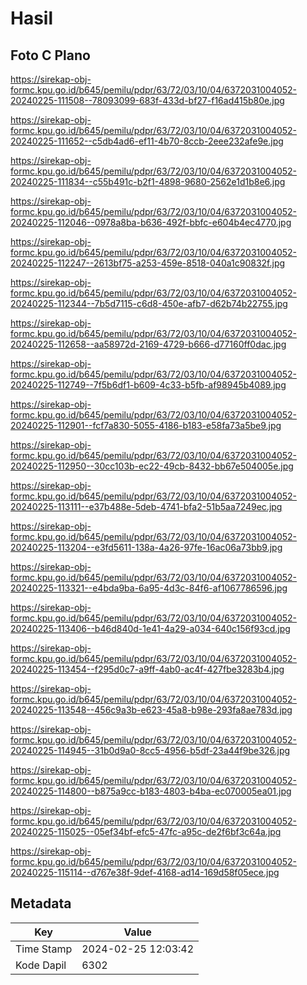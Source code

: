 # Hasil

## Foto C Plano

https://sirekap-obj-formc.kpu.go.id/b645/pemilu/pdpr/63/72/03/10/04/6372031004052-20240225-111508--78093099-683f-433d-bf27-f16ad415b80e.jpg

https://sirekap-obj-formc.kpu.go.id/b645/pemilu/pdpr/63/72/03/10/04/6372031004052-20240225-111652--c5db4ad6-ef11-4b70-8ccb-2eee232afe9e.jpg

https://sirekap-obj-formc.kpu.go.id/b645/pemilu/pdpr/63/72/03/10/04/6372031004052-20240225-111834--c55b491c-b2f1-4898-9680-2562e1d1b8e6.jpg

https://sirekap-obj-formc.kpu.go.id/b645/pemilu/pdpr/63/72/03/10/04/6372031004052-20240225-112046--0978a8ba-b636-492f-bbfc-e604b4ec4770.jpg

https://sirekap-obj-formc.kpu.go.id/b645/pemilu/pdpr/63/72/03/10/04/6372031004052-20240225-112247--2613bf75-a253-459e-8518-040a1c90832f.jpg

https://sirekap-obj-formc.kpu.go.id/b645/pemilu/pdpr/63/72/03/10/04/6372031004052-20240225-112344--7b5d7115-c6d8-450e-afb7-d62b74b22755.jpg

https://sirekap-obj-formc.kpu.go.id/b645/pemilu/pdpr/63/72/03/10/04/6372031004052-20240225-112658--aa58972d-2169-4729-b666-d77160ff0dac.jpg

https://sirekap-obj-formc.kpu.go.id/b645/pemilu/pdpr/63/72/03/10/04/6372031004052-20240225-112749--7f5b6df1-b609-4c33-b5fb-af98945b4089.jpg

https://sirekap-obj-formc.kpu.go.id/b645/pemilu/pdpr/63/72/03/10/04/6372031004052-20240225-112901--fcf7a830-5055-4186-b183-e58fa73a5be9.jpg

https://sirekap-obj-formc.kpu.go.id/b645/pemilu/pdpr/63/72/03/10/04/6372031004052-20240225-112950--30cc103b-ec22-49cb-8432-bb67e504005e.jpg

https://sirekap-obj-formc.kpu.go.id/b645/pemilu/pdpr/63/72/03/10/04/6372031004052-20240225-113111--e37b488e-5deb-4741-bfa2-51b5aa7249ec.jpg

https://sirekap-obj-formc.kpu.go.id/b645/pemilu/pdpr/63/72/03/10/04/6372031004052-20240225-113204--e3fd5611-138a-4a26-97fe-16ac06a73bb9.jpg

https://sirekap-obj-formc.kpu.go.id/b645/pemilu/pdpr/63/72/03/10/04/6372031004052-20240225-113321--e4bda9ba-6a95-4d3c-84f6-af1067786596.jpg

https://sirekap-obj-formc.kpu.go.id/b645/pemilu/pdpr/63/72/03/10/04/6372031004052-20240225-113406--b46d840d-1e41-4a29-a034-640c156f93cd.jpg

https://sirekap-obj-formc.kpu.go.id/b645/pemilu/pdpr/63/72/03/10/04/6372031004052-20240225-113454--f295d0c7-a9ff-4ab0-ac4f-427fbe3283b4.jpg

https://sirekap-obj-formc.kpu.go.id/b645/pemilu/pdpr/63/72/03/10/04/6372031004052-20240225-113548--456c9a3b-e623-45a8-b98e-293fa8ae783d.jpg

https://sirekap-obj-formc.kpu.go.id/b645/pemilu/pdpr/63/72/03/10/04/6372031004052-20240225-114945--31b0d9a0-8cc5-4956-b5df-23a44f9be326.jpg

https://sirekap-obj-formc.kpu.go.id/b645/pemilu/pdpr/63/72/03/10/04/6372031004052-20240225-114800--b875a9cc-b183-4803-b4ba-ec070005ea01.jpg

https://sirekap-obj-formc.kpu.go.id/b645/pemilu/pdpr/63/72/03/10/04/6372031004052-20240225-115025--05ef34bf-efc5-47fc-a95c-de2f6bf3c64a.jpg

https://sirekap-obj-formc.kpu.go.id/b645/pemilu/pdpr/63/72/03/10/04/6372031004052-20240225-115114--d767e38f-9def-4168-ad14-169d58f05ece.jpg


## Metadata

| Key        | Value               |
| ---------- | ------------------- |
| Time Stamp | 2024-02-25 12:03:42 |
| Kode Dapil | 6302                |



